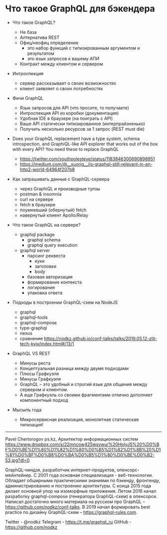 # Что такое GraphQL для бэкендера

- Что такое GraphQL?
  - Не база
  - Алтернатива REST
  - Офиц/неофиц определение
    - это набор функций с типизированным аргументом и результатом
    - это язык запросов к вашему АПИ
  - Контракт между клиентом и сервером

- Интроспекция
  - сервер рассказывает о своих возможностях
  - клиент заявляет о своих потребностях

- Фичи GraphQL
  - Язык запросов для API (что просите, то получаете)
  - Интроспекция API из коробки (документация)
  - Удобная IDE в браузере (на поиграть с API)
  - Ваше API статически типизированное (интерпрайзненько)
  - Получить несколько ресурсов за 1 запрос (REST must die)

- Does your GraphQL replacement have a type system, schema introspection, and GraphiQL-like API explorer that works out of the box with every API? You need these to replace GraphQL
  - <https://twitter.com/southpolesteve/status/1183846300690898951>
  - <https://medium.com/@__xuorig__/is-graphql-still-relevant-in-an-http2-world-64964f207b8>

- Как запрашивать данные с GraphQL-сервера
  - через GraphiQL и производные тулзы
  - postman & insomnia
  - curl на сервере
  - fetch в браузере
  - поумневший (обернутый) fetch
  - навернутый клиент Apollo/Relay

- Что такое GraphQL на сервере?
  - graphql package
    - graphql schema
    - graphql query execution
  - graphql server
    - парсинг реквеста
      - куки
      - заголовки
      - body
    - базовая авторизация
    - формирование контекста
    - логирование
    - упаковка ответа

- Подходы в построении GraphQL-схем на NodeJS
  - graphql
  - graphql-tools
  - graphql-compose
  - type-graphql
  - nexus
  - сравнение <https://nodkz.github.io/conf-talks/talks/2019.05.12-zlit-tech-kyiv/index.html#/13/1>

- GraphQL VS REST
  - Минусы реста
  - Концептуальная разница между двумя подходами
  - Плюсы Графкуэля
  - Минусы Графкуэля
  - GraphQL – это удобный и строгий язык для общения между сервером и клиентом.
  - А еще Графкуэль со своими фрагментами отлично дополняет компонентный подход

- Мысылъ года
  - Микросервисная реализация, монолитная статическая типизация!

-----

Pavel Chertorogov
ps.kz, Архитектор информационных систем
<https://www.dropbox.com/s/22mncow425wsvwu/%20HolyJS%20%D0%BF%D0%BE%D1%80%D1%82%D1%80%D0%B5%D1%82%D1%8B%20%D1%81%D0%BF%D0%B8%D0%BA%D0%B5%D1%80%D0%BE%D0%B2-53.jpg?dl=0>

GraphQL-ниндзя, разработчик интернет-продуктов, опенсорс-мейнтейнер. С 2001 года основная специализация - веб-технологии. Обладает обширными практическими знаниями по бэкенду, фронтенду, администрированию и построению архитектуры. С конца 2015 года делает основной упор на изоморфные приложения. Летом 2016 начал разработку graphql-compose (генератора GraphQL-схем) в опенсорсе. Написал достаточно много материала на русском про GraphQL – <https://github.com/nodkz/conf-talks>. В 2019 начал формировать best practice по дизайну GraphQL-схем – <https://graphql-rules.com>.

Twitter - @nodkz
Telegram - <https://t.me/graphql_ru>
GitHub - <https://github.com/nodkz>
